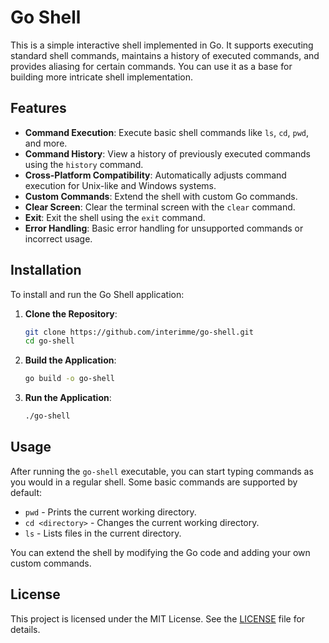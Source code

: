 # Go Shell

This is a simple interactive shell implemented in Go. It supports executing standard shell commands, maintains a history of executed commands, and provides aliasing for certain commands. You can use it as a base for building more intricate shell implementation.

## Features

- **Command Execution**: Execute basic shell commands like `ls`, `cd`, `pwd`, and more.
- **Command History**: View a history of previously executed commands using the `history` command.
- **Cross-Platform Compatibility**: Automatically adjusts command execution for Unix-like and Windows systems.
- **Custom Commands**: Extend the shell with custom Go commands.
- **Clear Screen**: Clear the terminal screen with the `clear` command.
- **Exit**: Exit the shell using the `exit` command.
- **Error Handling**: Basic error handling for unsupported commands or incorrect usage.

## Installation

To install and run the Go Shell application:

1. **Clone the Repository**:
    ```bash
    git clone https://github.com/interimme/go-shell.git
    cd go-shell
    ```

2. **Build the Application**:
    ```bash
    go build -o go-shell
    ```

3. **Run the Application**:
    ```bash
    ./go-shell
    ```

## Usage

After running the `go-shell` executable, you can start typing commands as you would in a regular shell. Some basic commands are supported by default:

- `pwd` - Prints the current working directory.
- `cd <directory>` - Changes the current working directory.
- `ls` - Lists files in the current directory.

You can extend the shell by modifying the Go code and adding your own custom commands.

## License

This project is licensed under the MIT License. See the [LICENSE](LICENSE) file for details.
